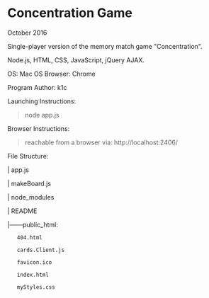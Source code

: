 # Concentration Game

October 2016

Single-player version of the memory match game "Concentration".

Node.js, HTML, CSS, JavaScript, jQuery AJAX.

OS: Mac OS
Browser: Chrome

Program Author: k1c

Launching Instructions:
> node app.js

Browser Instructions:
> reachable from a browser via: http://localhost:2406/


File Structure:

|   app.js
   
|   makeBoard.js
   
|   node_modules
   
|   README
   
|───public_html:

       404.html
       
       cards.Client.js
       
       favicon.ico
       
       index.html
       
       myStyles.css
       





